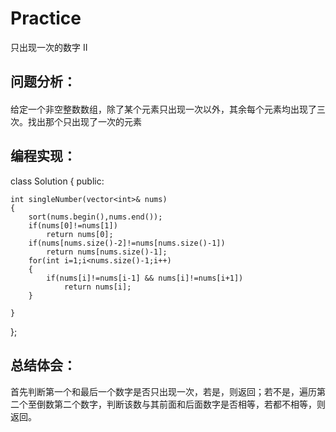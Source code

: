 # Practice
 只出现一次的数字 II
## 问题分析：
#### 
给定一个非空整数数组，除了某个元素只出现一次以外，其余每个元素均出现了三次。找出那个只出现了一次的元素
## 编程实现：
class Solution {
public:

    int singleNumber(vector<int>& nums) 
    {
        sort(nums.begin(),nums.end());
        if(nums[0]!=nums[1])
            return nums[0];
        if(nums[nums.size()-2]!=nums[nums.size()-1])
            return nums[nums.size()-1];
        for(int i=1;i<nums.size()-1;i++)
        {
            if(nums[i]!=nums[i-1] && nums[i]!=nums[i+1])
                return nums[i];
        }
        
    }
};
## 总结体会：
首先判断第一个和最后一个数字是否只出现一次，若是，则返回；若不是，遍历第二个至倒数第二个数字，判断该数与其前面和后面数字是否相等，若都不相等，则返回。
